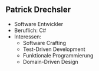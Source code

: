 ## Patrick Drechsler

- Software Entwickler
- Beruflich: C#
- Interessen:
    - Software Crafting
    - Test-Driven Development
    - Funktionale Programmierung
    - Domain-Driven Design
